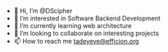 - 👋 Hi, I’m @DScipher
- 👀 I’m interested in Software Backend Development
- 🌱 I’m currently learning web architecture
- 💞️ I’m looking to collaborate on interesting projects
- 📫 How to reach me tadeyeye@efficion.org

<!---
DScipher/DScipher is a ✨ special ✨ repository because its `README.md` (this file) appears on your GitHub profile.
You can click the Preview link to take a look at your changes.
--->
